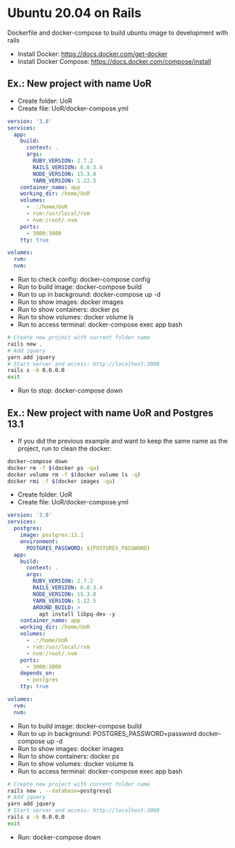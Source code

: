 # Ubuntu 20.04 on Rails
Dockerfile and docker-compose to build ubuntu image to development with rails

- Install Docker: https://docs.docker.com/get-docker
- Install Docker Compose: https://docs.docker.com/compose/install

## Ex.: New project with name UoR
- Create folder: UoR 
- Create file: UoR/docker-compose.yml 
```yml
version: '3.8'
services:
  app:
    build:
      context: .
      args:
        RUBY_VERSION: 2.7.2
        RAILS_VERSION: 6.0.3.4
        NODE_VERSION: 15.3.0
        YARN_VERSION: 1.22.5
    container_name: app
    working_dir: /home/UoR
    volumes:
      - .:/home/UoR
      - rvm:/usr/local/rvm
      - nvm:/root/.nvm
    ports:
      - 3000:3000
    tty: true

volumes:
  rvm:
  nvm:
```
- Run to check config: docker-compose config
- Run to build image: docker-compose build
- Run to up in background: docker-compose up -d
- Run to show images: docker images
- Run to show containers: docker ps
- Run to show volumes: docker volume ls
- Run to access terminal: docker-compose exec app bash
```bash
# Create new project with current folder name
rails new .
# Add jquery
yarn add jquery
# Start server and access: http://localhost:3000
rails s -b 0.0.0.0            
exit
```
- Run to stop: docker-compose down

## Ex.: New project with name UoR and Postgres 13.1
- If you did the previous example and want to keep the same name as the project, run to clean the docker:
```bash
docker-compose down
docker rm -f $(docker ps -qa)
docker volume rm -f $(docker volume ls -q)
docker rmi -f $(docker images -qa)
```
- Create folder: UoR 
- Create file: UoR/docker-compose.yml 
```yml
version: '3.8'
services:
  postgres:
    image: postgres:13.1
    environment:
      POSTGRES_PASSWORD: ${POSTGRES_PASSWORD}
  app:
    build:
      context: .
      args:
        RUBY_VERSION: 2.7.2
        RAILS_VERSION: 6.0.3.4
        NODE_VERSION: 15.3.0
        YARN_VERSION: 1.22.5
        AROUND_BUILD: >
          apt install libpq-dev -y
    container_name: app
    working_dir: /home/UoR
    volumes:
      - .:/home/UoR
      - rvm:/usr/local/rvm
      - nvm:/root/.nvm
    ports:
      - 3000:3000
    depends_on:
      - postgres
    tty: true

volumes:
  rvm:
  nvm:
```
- Run to build image: docker-compose build
- Run to up in background: POSTGRES_PASSWORD=password docker-compose up -d
- Run to show images: docker images
- Run to show containers: docker ps
- Run to show volumes: docker volume ls
- Run to access terminal: docker-compose exec app bash
```bash
# Create new project with current folder name
rails new . --database=postgresql
# Add jquery
yarn add jquery
# Start server and access: http://localhost:3000
rails s -b 0.0.0.0            
exit
```
- Run: docker-compose down

